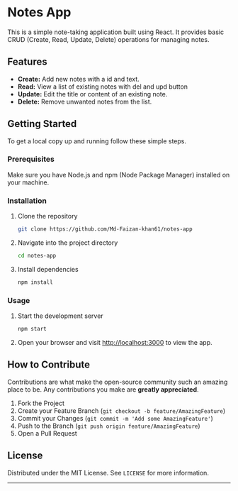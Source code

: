 
# Notes App

This is a simple note-taking application built using React. It provides basic CRUD (Create, Read, Update, Delete) operations for managing notes.

## Features

- **Create:** Add new notes with a id and text.
- **Read:** View a list of existing notes with del and upd button
- **Update:** Edit the title or content of an existing note.
- **Delete:** Remove unwanted notes from the list.

## Getting Started

To get a local copy up and running follow these simple steps.

### Prerequisites

Make sure you have Node.js and npm (Node Package Manager) installed on your machine.

### Installation

1. Clone the repository

   ```sh
   git clone https://github.com/Md-Faizan-khan61/notes-app
   ```

2. Navigate into the project directory

   ```sh
   cd notes-app
   ```

3. Install dependencies

   ```sh
   npm install
   ```

### Usage

1. Start the development server

   ```sh
   npm start
   ```

2. Open your browser and visit [http://localhost:3000](http://localhost:3000) to view the app.

## How to Contribute

Contributions are what make the open-source community such an amazing place to be. Any contributions you make are **greatly appreciated**.

1. Fork the Project
2. Create your Feature Branch (`git checkout -b feature/AmazingFeature`)
3. Commit your Changes (`git commit -m 'Add some AmazingFeature'`)
4. Push to the Branch (`git push origin feature/AmazingFeature`)
5. Open a Pull Request

## License

Distributed under the MIT License. See `LICENSE` for more information.


---

